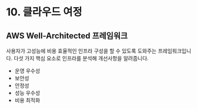 # 10. 클라우드 여정

## AWS Well-Architected 프레임워크

사용자가 고성능에 비용 효율적인 인프라 구성을 할 수 있도록 도와주는 프레임워크입니다. 다섯 가지 핵심 요소로 인프라를 분석해 개선사항을 알려줍니다.

- 운영 우수성
- 보안성
- 안정성
- 성능 우수성
- 비용 최적화
